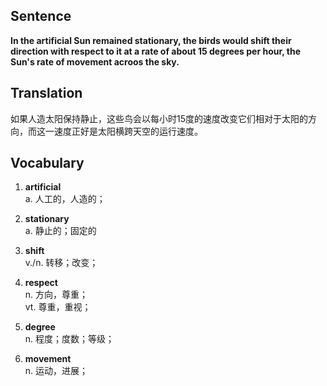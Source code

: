 ## Sentence

**In the artificial Sun remained stationary, the birds would shift their direction with respect to it at a rate of about 15 degrees per hour, the Sun's rate of movement acroos the sky.**

## Translation

如果人造太阳保持静止，这些鸟会以每小时15度的速度改变它们相对于太阳的方向，而这一速度正好是太阳横跨天空的运行速度。     


## Vocabulary     

1. **artificial**     
a. 人工的，人造的；    

2. **stationary**      
a. 静止的；固定的      

3. **shift**      
v./n. 转移；改变；     

4. **respect**      
n. 方向，尊重；      
vt. 尊重，重视；      

5. **degree**      
n. 程度；度数；等级；      

6. **movement**     
n. 运动，进展；     

